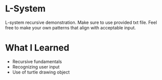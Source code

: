 # L-System
L-system recursive demonstration. Make sure to use provided txt file. Feel free to make your own patterns that align with acceptable input.

# What I Learned
* Recursive fundamentals
* Recognizing user input
* Use of turtle drawing object
